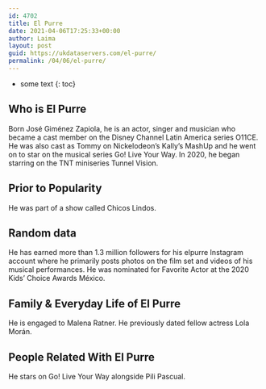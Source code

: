 ```yaml
---
id: 4702
title: El Purre
date: 2021-04-06T17:25:33+00:00
author: Laima
layout: post
guid: https://ukdataservers.com/el-purre/
permalink: /04/06/el-purre/
---
```


* some text
{: toc}


## Who is El Purre
                  
                  
                  
Born José Giménez Zapiola, he is an actor, singer and musician who became a cast member on the Disney Channel Latin America series O11CE. He was also cast as Tommy on Nickelodeon&#8217;s Kally&#8217;s MashUp and he went on to star on the musical series Go! Live Your Way. In 2020, he began starring on the TNT miniseries Tunnel Vision. 
                  
              
            
              
            
                
                
                
## Prior to Popularity
                  
                  
                  
He was part of a show called Chicos Lindos.
                  
              
            
              
            
                
                
                
## Random data
                  
                  
                  
He has earned more than 1.3 million followers for his elpurre Instagram account where he primarily posts photos on the film set and videos of his musical performances. He was nominated for Favorite Actor at the 2020 Kids&#8217; Choice Awards México. 
                  
              
            
              
            
                
                
                
## Family & Everyday Life of El Purre
                  
                  
                  
He is engaged to Malena Ratner. He previously dated fellow actress Lola Morán. 
                  
              
            
              
            
                
                
                
## People Related With El Purre
                  
                  
                  
He stars on Go! Live Your Way alongside Pili Pascual.
                  
              
            
              
            
                
              
            
              
              
            
            
              
            
          
          
          